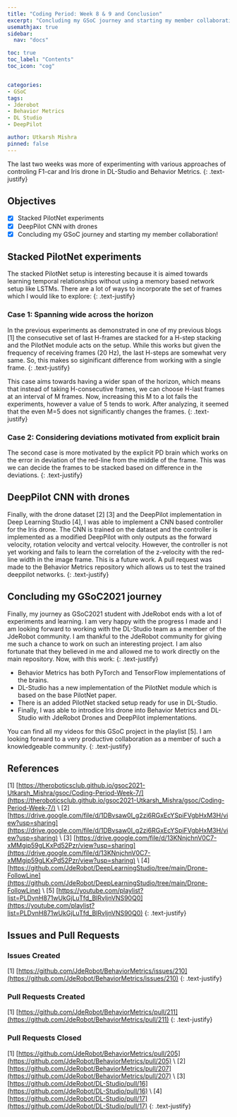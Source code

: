 ```yaml
---
title: "Coding Period: Week 8 & 9 and Conclusion"
excerpt: "Concluding my GSoC journey and starting my member collaboration!"
usemathjax: true
sidebar:
  nav: "docs"

toc: true
toc_label: "Contents"
toc_icon: "cog"


categories:
- GSoC
tags:
- Jderobot
- Behavior Metrics
- DL Studio
- DeepPilot

author: Utkarsh Mishra
pinned: false
---
```


The last two weeks was more of experimenting with various approaches of controling F1-car and Iris drone in DL-Studio and Behavior Metrics.
{: .text-justify}

## Objectives

- [x] Stacked PilotNet experiments
- [x] DeepPilot CNN with drones
- [x] Concluding my GSoC journey and starting my member collaboration!

## Stacked PilotNet experiments

The stacked PilotNet setup is interesting because it is aimed towards learning temporal relationships without using a memory based network setup like LSTMs. There are a lot of ways to incorporate the set of frames which I would like to explore:
{: .text-justify}

### Case 1: Spanning wide across the horizon 

In the previous experiments as demonstrated in one of my previous blogs [1] the consecutive set of last H-frames are stacked for a H-step stacking and the PilotNet module acts on the setup. While this works but given the frequency of receiving frames (20 Hz), the last H-steps are somewhat very same. So, this makes so siginificant difference from working with a single frame.
{: .text-justify}

This case aims towards having a wider span of the horizon, which means that instead of taking H-consecutive frames, we can choose H-last frames at an interval of M frames. Now, increasing this M to a lot fails the experiments, however a value of 5 tends to work. After analyzing, it seemed that the even M=5 does not significantly changes the frames.
{: .text-justify}

### Case 2: Considering deviations motivated from explicit brain 

The second case is more motivated by the explicit PD brain which works on the error in deviation of the red-line from the middle of the frame. This was we can decide the frames to be stacked based on difference in the deviations.
{: .text-justify}

## DeepPilot CNN with drones

Finally, with the drone dataset [2] [3] and the DeepPilot implementation in Deep Learning Studio [4], I was able to implement a CNN based controller for the Iris drone. The CNN is trained on the dataset and the controller is implemented as a modified DeepPilot with only outputs as the forward velocity, rotation velocity and vertcal velocity. However, the controller is not yet working and fails to learn the correlation of the z-velocity with the red-line width in the image frame. This is a future work. A pull request was made to the Behavior Metrics repository which allows us to test the trained deeppilot networks.
{: .text-justify}

## Concluding my GSoC2021 journey

Finally, my journey as GSoC2021 student with JdeRobot ends with a lot of experiments and learning. I am very happy with the progress I made and I am looking forward to working with the DL-Studio team as a member of the JdeRobot community. I am thankful to the JdeRobot community for giving me such a chance to work on such an interesting project. I am also fortunate that they believed in me and allowed me to work directly on the main repository. Now, with this work: 
{: .text-justify}

- Behavior Metrics has both PyTorch and TensorFlow implementations of the brains.
- DL-Studio has a new implementation of the PilotNet module which is based on the base PilotNet paper.
- There is an added PilotNet stacked setup ready for use in DL-Studio.
- Finally, I was able to introdice Iris drone into Behavior Metrics and DL-Studio with JdeRobot Drones and DeepPilot implementations.

You can find all my videos for this GSoC project in the playlist [5]. I am looking forward to a very productive collaboration as a member of such a knowledgeable community.
{: .text-justify}

## References

[1] [https://theroboticsclub.github.io/gsoc2021-Utkarsh_Mishra/gsoc/Coding-Period-Week-7/](https://theroboticsclub.github.io/gsoc2021-Utkarsh_Mishra/gsoc/Coding-Period-Week-7/) \\
[2] [https://drive.google.com/file/d/1DBvsaw0I_g2zi6RGxEcYSpiFVgbHxM3H/view?usp=sharing](https://drive.google.com/file/d/1DBvsaw0I_g2zi6RGxEcYSpiFVgbHxM3H/view?usp=sharing) \\
[3] [https://drive.google.com/file/d/13KNnjchnV0C7-xMMgip59gLKxPd52Pzr/view?usp=sharing](https://drive.google.com/file/d/13KNnjchnV0C7-xMMgip59gLKxPd52Pzr/view?usp=sharing) \\
[4] [https://github.com/JdeRobot/DeepLearningStudio/tree/main/Drone-FollowLine](https://github.com/JdeRobot/DeepLearningStudio/tree/main/Drone-FollowLine) \\
[5] [https://youtube.com/playlist?list=PLDvnH871wUkGjLuTfd_BlRvljnVNS90Q0](https://youtube.com/playlist?list=PLDvnH871wUkGjLuTfd_BlRvljnVNS90Q0)
{: .text-justify}

## Issues and Pull Requests

### Issues Created

[1] [https://github.com/JdeRobot/BehaviorMetrics/issues/210](https://github.com/JdeRobot/BehaviorMetrics/issues/210)
{: .text-justify}

### Pull Requests Created

[1] [https://github.com/JdeRobot/BehaviorMetrics/pull/211](https://github.com/JdeRobot/BehaviorMetrics/pull/211)
{: .text-justify}


### Pull Requests Closed

[1] [https://github.com/JdeRobot/BehaviorMetrics/pull/205](https://github.com/JdeRobot/BehaviorMetrics/pull/205) \\
[2] [https://github.com/JdeRobot/BehaviorMetrics/pull/207](https://github.com/JdeRobot/BehaviorMetrics/pull/207) \\
[3] [https://github.com/JdeRobot/DL-Studio/pull/16](https://github.com/JdeRobot/DL-Studio/pull/16) \\
[4] [https://github.com/JdeRobot/DL-Studio/pull/17](https://github.com/JdeRobot/DL-Studio/pull/17)
{: .text-justify}